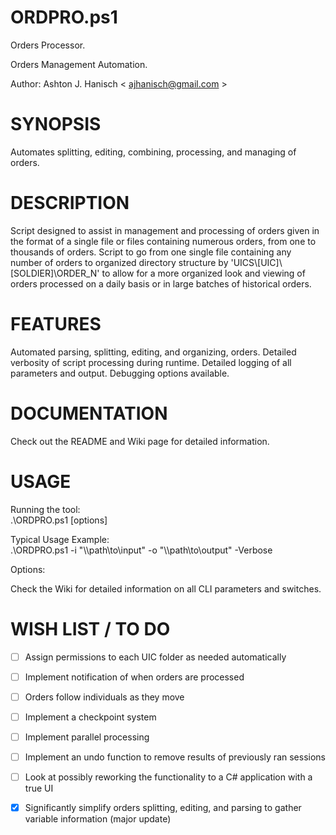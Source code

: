 # **ORDPRO.ps1**   
  
Orders Processor.  
  
Orders Management Automation.  

Author: Ashton J. Hanisch < <ajhanisch@gmail.com> >  
  
# **SYNOPSIS**  
Automates splitting, editing, combining, processing, and managing of orders.
  
# **DESCRIPTION**  
Script designed to assist in management and processing of orders given in the format of a single file or files containing numerous orders, from one to thousands of orders. Script to go from one single file containing any number of orders to organized directory structure by 'UICS\\[UIC]\\[SOLDIER]\\ORDER_N' to allow for a more organized look and viewing of orders processed on a daily basis or in large batches of historical orders.
    
# **FEATURES**  
Automated parsing, splitting, editing, and organizing, orders. Detailed verbosity of script processing during runtime. Detailed logging of all parameters and output. Debugging options available.
    
# **DOCUMENTATION**  
Check out the README and Wiki page for detailed information.

# **USAGE**  
Running the tool:  
.\ORDPRO.ps1 [options]
  
Typical Usage Example:  
.\ORDPRO.ps1 -i "\\\path\to\input" -o "\\\path\to\output" -Verbose
  
Options:   
  
Check the Wiki for detailed information on all CLI parameters and switches.
  
# **WISH LIST / TO DO**  
- [ ] Assign permissions to each UIC folder as needed automatically
- [ ] Implement notification of when orders are processed
- [ ] Orders follow individuals as they move
- [ ] Implement a checkpoint system
- [ ] Implement parallel processing
- [ ] Implement an undo function to remove results of previously ran sessions
- [ ] Look at possibly reworking the functionality to a C# application with a true UI
- [x] Significantly simplify orders splitting, editing, and parsing to gather variable information (major update)
  
